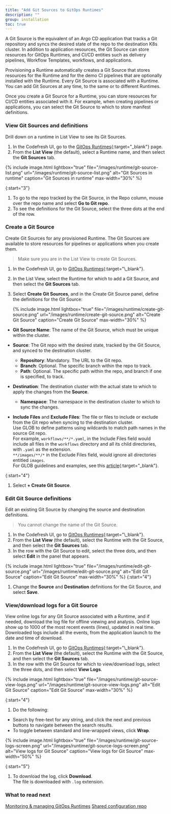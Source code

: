 ```yaml
---
title: "Add Git Sources to GitOps Runtimes"
description: ""
group: installation
toc: true
---
```



A Git Source is the equivalent of an Argo CD application that tracks a Git repository and syncs the desired state of the repo to the destination K8s cluster. In addition to application resources, the Git Source can store resources for GitOps Runtimes, and CI/CD entities such as delivery pipelines, Workflow Templates, workflows, and applications.

Provisioning a Runtime automatically creates a Git Source that stores resources for the Runtime and for the demo CI pipelines that are optionally installed with the Runtime. Every Git Source is associated with a Runtime. You can add Git Sources at any time, to the same or to different Runtimes.

Once you create a Git Source for a Runtime, you can store resources for CI/CD entities associated with it. For example, when creating pipelines or applications, you can select the Git Source to which to store manifest definitions.


### View Git Sources and definitions
Drill down on a runtime in List View to see its Git Sources. 

1. In the Codefresh UI, go to the [GitOps Runtimes](https://g.codefresh.io/2.0/account-settings/runtimes){:target="\_blank"} page.
1. From the **List View** (the default), select a Runtime name, and then select the **Git Sources** tab.  

  {% include 
	image.html 
	lightbox="true" 
	file="/images/runtime/git-source-list.png" 
	url="/images/runtime/git-source-list.png" 
	alt="Git Sources in runtime" 
	caption="Git Sources in runtime"
    max-width="30%" 
%}

{:start="3"}
1. To go to the repo tracked by the Git Source, in the Repo column, mouse over the repo name and select **Go to Git repo**.
1. To see the definitions for the Git Source, select the three dots at the end of the row.

### Create a Git Source
Create Git Sources for any provisioned Runtime.  The Git Sources are available to store resources for pipelines or applications when you create them. 

>Make sure you are in the List View to create Git Sources. 

1. In the Codefresh UI, go to [GitOps Runtimes](https://g.codefresh.io/2.0/account-settings/runtimes**){:target="\_blank"}.
1. In the List View, select the Runtime for which to add a Git Source, and then select the **Git Sources** tab.  
1. Select **Create Git Sources**, and in the Create Git Source panel, define the definitions for the Git Source: 

     {% include 
	image.html 
	lightbox="true" 
	file="/images/runtime/create-git-source.png" 
	url="/images/runtime/create-git-source.png" 
	alt="Create Git Source" 
	caption="Create Git Source"
    max-width="30%" 
%}

  * **Git Source Name**: The name of the Git Source, which must be unique within the cluster.
  * **Source**: The Git repo with the desired state, tracked by the Git Source, and synced to the destination cluster.  
    * **Repository**: Mandatory. The URL to the Git repo.  
    * **Branch**: Optional. The specific branch within the repo to track.  
    * **Path**: Optional. The specific path within the repo, and branch if one is specified, to track.  
  * **Destination**: The destination cluster with the actual state to which to apply the changes from the **Source**.  
    * **Namespace**: The namespace in the destination cluster to which to sync the changes.  

  * **Include Files** and **Exclude Files**: The file or files to include or exclude from the Git repo when syncing to the destination cluster.  
    Use GLOB to define patterns using wildcards to match path names in the source Git repo.  
	For example, `workflows/**/*.yaml`, in the Include Files field would include all files in the `workflows` directory and all its child directories, with `.yaml` as the extension.  
    `**/images/**/*` in the Exclude Files field, would ignore all directories entitled `images`.  
	For GLOB guidelines and examples, see this [article](https://deepsource.io/blog/glob-file-patterns/){:target="\_blank"}.

{:start="4"}
1. Select **+ Create Git Source**.

### Edit Git Source definitions
Edit an existing Git Source by changing the source and destination definitions.  
> You cannot change the name of the Git Source.

1. In the Codefresh UI, go to [GitOps Runtimes](https://g.codefresh.io/2.0/account-settings/runtimes**){:target="\_blank"}.
1. From the **List View** (the default), select the Runtime with the Git Source, and then select the **Git Sources** tab.  
1. In the row with the Git Source to edit, select the three dots, and then select **Edit** in the panel that appears.

{% include 
	image.html 
	lightbox="true" 
	file="/images/runtime/edit-git-source.png" 
	url="/images/runtime/edit-git-source.png" 
	alt="Edit Git Source" 
	caption="Edit Git Source"
    max-width="30%" 
%}
{:start="4"}
1. Change the **Source** and **Destination** definitions for the Git Source, and select **Save**. 

### View/download logs for a Git Source
View online logs for any Git Source associated with a Runtime, and if needed, download the log file for offline viewing and analysis.
Online logs show up to 1000 of the most recent events (lines), updated in real time. Downloaded logs include all the events, from the application launch to the date and time of download. 

1. In the Codefresh UI, go to [GitOps Runtimes](https://g.codefresh.io/2.0/account-settings/runtimes**){:target="\_blank"}.
1. From the **List View** (the default), select the Runtime with the Git Source, and then select the **Git Sources** tab.  
1. In the row with the Git Source for which to view/download logs, select the three dots, and then select **View Logs**.

{% include 
	image.html 
	lightbox="true" 
	file="/images/runtime/git-source-view-logs.png" 
	url="/images/runtime/git-source-view-logs.png" 
	alt="Edit Git Source" 
	caption="Edit Git Source"
    max-width="30%" 
%}

{:start="4"}
1. Do the following:
  * Search by free-text for any string, and click the next and previous buttons to navigate between the search results.
  * To toggle between standard and line-wrapped views, click **Wrap**.

  {% include 
	image.html 
	lightbox="true" 
	file="/images/runtime/git-source-logs-screen.png" 
	url="/images/runtime/git-source-logs-screen.png" 
	alt="View logs for Git Source" 
	caption="View logs for Git Source"
    max-width="50%" 
%}

{:start="5"}
1. To download the log, click **Download**.  
  The file is downloaded with `.log` extension.

### What to read next
[Monitoring & managing GitOps Runtimes]({{site.baseurl}}/docs/installation/monitor-manage-runtimes/)
[Shared configuration repo]({{site.baseurl}}/docs/reference/shared-configuration)  


